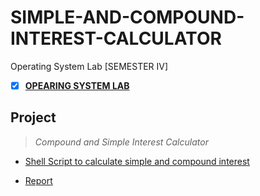 # SIMPLE-AND-COMPOUND-INTEREST-CALCULATOR
 Operating System Lab [SEMESTER IV]

  - [x] **[OPEARING SYSTEM LAB](https://github.com/Amey-Thakur/OPERATING-SYSTEM-AND-OPERATING-SYSTEM-LAB)**

## Project 
  >_Compound and Simple Interest Calculator_
  
  - [Shell Script to calculate simple and compound interest](https://github.com/Amey-Thakur/SIMPLE-AND-COMPOUND-INTEREST-CALCULATOR/blob/main/Simple_%26_Compound_Interest_Calculator.sh)
 
 - [Report](https://github.com/Amey-Thakur/OPERATING-SYSTEM-LAB/blob/main/Compound%20and%20Simple%20Interest%20Calculator%20Report.pdf)
